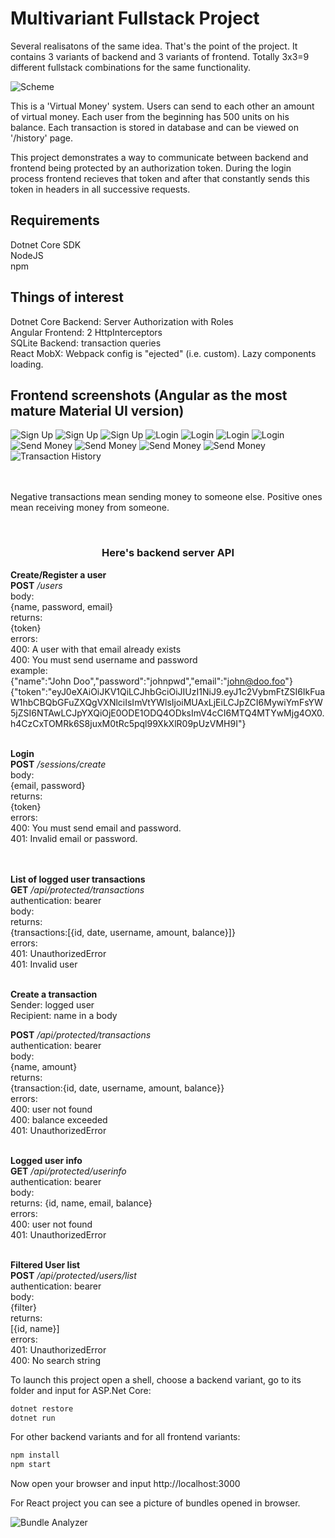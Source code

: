 # Multivariant Fullstack Project


Several realisatons of the same idea. That's the point of the project. It contains 3 variants of backend and 3 variants of frontend. Totally 3x3=9 different fullstack combinations for the same functionality.

![Scheme](scheme.jpg)

This is a 'Virtual Money' system. Users can send to each other an amount of virtual money. Each user from the beginning has 500 units on his balance. Each transaction is stored in database and can be viewed on '/history' page.

This project demonstrates a way to communicate between backend and frontend being protected by an authorization token. During the login process frontend recieves that token and after that constantly sends this token in headers in all successive requests.

## Requirements

Dotnet Core SDK<br/>
NodeJS<br/>
npm<br/>


## Things of interest

Dotnet Core Backend: Server Authorization with Roles
<br/>
Angular Frontend: 2 HttpInterceptors</br>
SQLite Backend: transaction queries
</br>
React MobX:
Webpack config is "ejected" (i.e. custom). Lazy components loading.

## Frontend screenshots (Angular as the most mature Material UI version)</br>

![Sign Up](signup1.png)
![Sign Up](signup2.png)
![Sign Up](signup3.png)
![Login](login1.png)
![Login](login2.png)
![Login](login3.png) 
![Login](login4.png)
![Send Money](sendMoney1.png)
![Send Money](sendMoney2.png)
![Send Money](sendMoney3.png)
![Send Money](sendMoney4.png)
![Transaction History](history.png)


<br/><br/>Negative transactions mean sending money to someone else. Positive ones mean receiving money from someone.
      
<br/> <div style="text-align: center;"><h3>Here's backend server API</h3></div>

**Create/Register a user**<br/>
**POST** */users*<br/>
body:<br/>
{name, password, email}<br/>
returns:<br/>
{token}<br/>
errors:<br/>
400: A user with that email already exists<br/>
400: You must send username and password<br/>
example:<br/>
{"name":"John Doo","password":"johnpwd","email":"john@doo.foo"}<br/>
{"token":"eyJ0eXAiOiJKV1QiLCJhbGciOiJIUzI1NiJ9.eyJ1c2VybmFtZSI6IkFuaW1hbCBQbGFuZXQgVXNlciIsImVtYWlsIjoiMUAxLjEiLCJpZCI6MywiYmFsYW5jZSI6NTAwLCJpYXQiOjE0ODE1ODQ4ODksImV4cCI6MTQ4MTYwMjg4OX0.h4CzCxTOMRk6S8juxM0tRc5pql99XkXlR09pUzVMH9I"}<br/><br/> 

**Login**<br/>
**POST** */sessions/create*<br/>
body:<br/>
{email, password}<br/>
returns:<br/>
{token}<br/>
errors:<br/>
400: You must send email and password.<br/>
401: Invalid email or password.<br/><br/><br/>

**List of logged user transactions**<br/>
**GET** */api/protected/transactions*<br/>
authentication: bearer<br/>
body:<br/>
returns:<br/>
{transactions:[{id, date, username, amount, balance}]}<br/>
errors:<br/>
401: UnauthorizedError<br/>
401: Invalid user<br/><br/>

**Create a transaction**<br/>
Sender: logged user<br/>
Recipient: name in a body<br/>

**POST** */api/protected/transactions*<br/>
authentication: bearer<br/>
body:<br/>
{name, amount}<br/>
returns:<br/>
{transaction:{id, date, username, amount, balance}}<br/>
errors:<br/>
400: user not found<br/>
400: balance exceeded<br/>
401: UnauthorizedError<br/><br/>

**Logged user info**<br/>
**GET** */api/protected/userinfo*<br/>
authentication: bearer<br/>
body:<br/>
returns: {id, name, email, balance}<br/>
errors:<br/>
400: user not found<br/>
401: UnauthorizedError<br/><br/> 

**Filtered User list**<br/>
**POST** */api/protected/users/list* <br/>
authentication: bearer<br/>
body:<br/>
{filter}<br/>
returns:<br/>
[{id, name}]<br/>
errors:<br/>
401: UnauthorizedError<br/>
400: No search string<br/>



To launch this project open a shell, choose a backend variant, go to its folder and input for ASP.Net Core:

```csharp
dotnet restore
dotnet run
```
     

For other backend variants and for all frontend variants:

```csharp
npm install
npm start 
``` 

Now open your browser and input http://localhost:3000

For React project you can see a picture of bundles opened in browser.

![Bundle Analyzer](BundleAnalyzer.png)